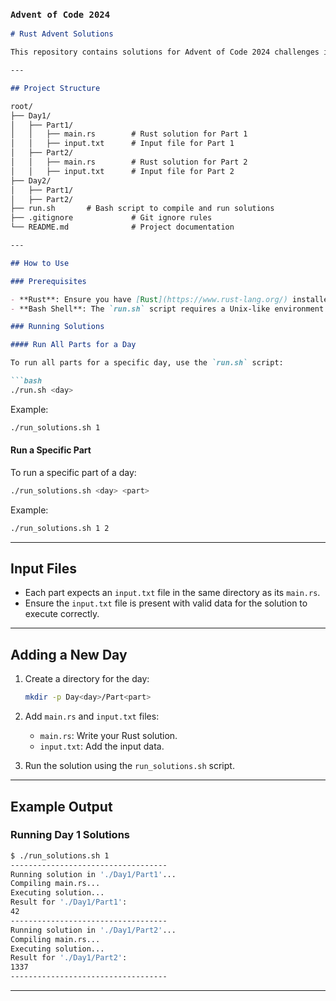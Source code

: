 ### `Advent of Code 2024`

```markdown
# Rust Advent Solutions

This repository contains solutions for Advent of Code 2024 challenges implemented in Rust. Each day is organized into separate directories, with subdirectories for individual parts of the challenge.

---

## Project Structure

root/
├── Day1/
│   ├── Part1/
│   │   ├── main.rs        # Rust solution for Part 1
│   │   ├── input.txt      # Input file for Part 1
│   ├── Part2/
│   │   ├── main.rs        # Rust solution for Part 2
│   │   ├── input.txt      # Input file for Part 2
├── Day2/
│   ├── Part1/
│   ├── Part2/
├── run.sh       # Bash script to compile and run solutions
├── .gitignore             # Git ignore rules
└── README.md              # Project documentation

---

## How to Use

### Prerequisites

- **Rust**: Ensure you have [Rust](https://www.rust-lang.org/) installed.
- **Bash Shell**: The `run.sh` script requires a Unix-like environment (Linux, macOS, or WSL on Windows).

### Running Solutions

#### Run All Parts for a Day

To run all parts for a specific day, use the `run.sh` script:

```bash
./run.sh <day>
```

Example:

```bash
./run_solutions.sh 1
```

#### Run a Specific Part

To run a specific part of a day:

```bash
./run_solutions.sh <day> <part>
```

Example:

```bash
./run_solutions.sh 1 2
```

---

## Input Files

- Each part expects an `input.txt` file in the same directory as its `main.rs`.
- Ensure the `input.txt` file is present with valid data for the solution to execute correctly.

---

## Adding a New Day

1. Create a directory for the day:
   ```bash
   mkdir -p Day<day>/Part<part>
   ```

2. Add `main.rs` and `input.txt` files:
    - `main.rs`: Write your Rust solution.
    - `input.txt`: Add the input data.

3. Run the solution using the `run_solutions.sh` script.

---

## Example Output

### Running Day 1 Solutions

```bash
$ ./run_solutions.sh 1
-----------------------------------
Running solution in './Day1/Part1'...
Compiling main.rs...
Executing solution...
Result for './Day1/Part1':
42
-----------------------------------
Running solution in './Day1/Part2'...
Compiling main.rs...
Executing solution...
Result for './Day1/Part2':
1337
-----------------------------------
```

---